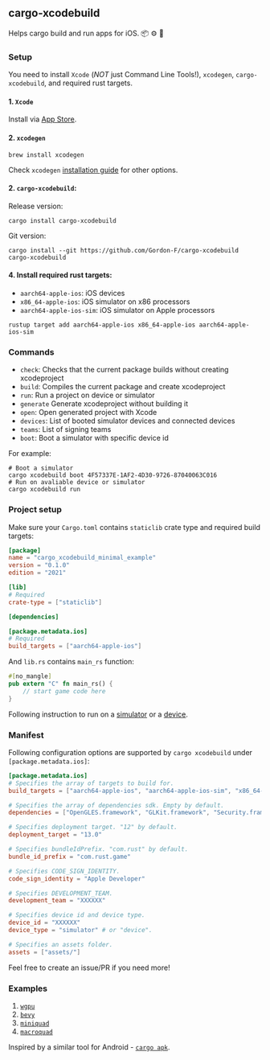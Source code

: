 ## cargo-xcodebuild

Helps cargo build and run apps for iOS. 📦 ⚙️ 🍏

### Setup

You need to install `Xcode` (*NOT* just Command Line Tools!), `xcodegen`, `cargo-xcodebuild`, and required rust targets.

#### 1. `Xcode`
Install via [App Store](https://apps.apple.com/app/xcode/id497799835).

#### 2. `xcodegen`
```shell
brew install xcodegen
```
Check `xcodegen` [installation guide](https://github.com/yonaskolb/XcodeGen#installing) for other options.

#### 2. `cargo-xcodebuild`:

Release version:
```shell
cargo install cargo-xcodebuild
```

Git version:
```shell
cargo install --git https://github.com/Gordon-F/cargo-xcodebuild cargo-xcodebuild
```

#### 4. Install required rust targets:
- `aarch64-apple-ios`: iOS devices
- `x86_64-apple-ios`: iOS simulator on x86 processors
- `aarch64-apple-ios-sim`: iOS simulator on Apple processors

```shell
rustup target add aarch64-apple-ios x86_64-apple-ios aarch64-apple-ios-sim
```

### Commands
- `check`: Checks that the current package builds without creating xcodeproject
- `build`: Compiles the current package and create xcodeproject
- `run`: Run a project on device or simulator
- `generate` Generate xcodeproject without building it
- `open`: Open generated project with Xcode
- `devices`: List of booted simulator devices and connected devices
- `teams`: List of signing teams
- `boot`: Boot a simulator with specific device id

For example:
```shell
# Boot a simulator
cargo xcodebuild boot 4F57337E-1AF2-4D30-9726-87040063C016
# Run on avaliable device or simulator
cargo xcodebuild run
```

### Project setup

Make sure your `Cargo.toml` contains `staticlib` crate type and required build targets:
```toml
[package]
name = "cargo_xcodebuild_minimal_example"
version = "0.1.0"
edition = "2021"

[lib]
# Required
crate-type = ["staticlib"]

[dependencies]

[package.metadata.ios]
# Required
build_targets = ["aarch64-apple-ios"]
```

And `lib.rs` contains `main_rs` function:
```rust
#[no_mangle]
pub extern "C" fn main_rs() {
    // start game code here
}
```

Following instruction to run on a [simulator](https://github.com/Gordon-F/cargo-xcodebuild/wiki/Running-on-simulator) or a [device](https://github.com/Gordon-F/cargo-xcodebuild/wiki/Running-on-device).

### Manifest
Following configuration options are supported by `cargo xcodebuild` under `[package.metadata.ios]`:

```toml
[package.metadata.ios]
# Specifies the array of targets to build for.
build_targets = ["aarch64-apple-ios", "aarch64-apple-ios-sim", "x86_64-apple-ios"]

# Specifies the array of dependencies sdk. Empty by default.
dependencies = ["OpenGLES.framework", "GLKit.framework", "Security.framework", "UIKit.framework"]

# Specifies deployment target. "12" by default.
deployment_target = "13.0"

# Specifies bundleIdPrefix. "com.rust" by default.
bundle_id_prefix = "com.rust.game"

# Specifies CODE_SIGN_IDENTITY.
code_sign_identity = "Apple Developer"

# Specifies DEVELOPMENT_TEAM.
development_team = "XXXXXX"

# Specifies device id and device type.
device_id = "XXXXXX"
device_type = "simulator" # or "device".

# Specifies an assets folder.
assets = ["assets/"]
```

Feel free to create an issue/PR if you need more!

### Examples
1. [`wgpu`](examples/wgpu)
2. [`bevy`](examples/bevy)
3. [`miniquad`](examples/miniquad)
4. [`macroquad`](examples/macroquad)


Inspired by a similar tool for Android - [`cargo apk`](https://github.com/rust-windowing/android-ndk-rs/tree/master/cargo-apk).
